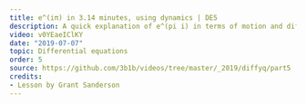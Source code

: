 ```yaml
---
title: e^(iπ) in 3.14 minutes, using dynamics | DE5
description: A quick explanation of e^(pi i) in terms of motion and differential equations
video: v0YEaeIClKY
date: "2019-07-07"
topic: Differential equations
order: 5
source: https://github.com/3b1b/videos/tree/master/_2019/diffyq/part5
credits:
- Lesson by Grant Sanderson
---
```

